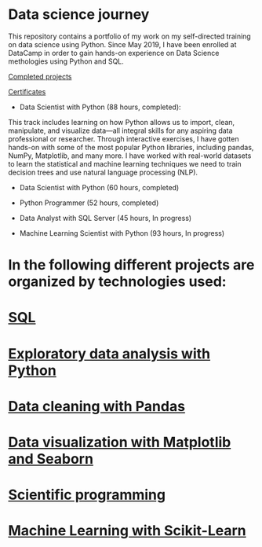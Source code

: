Data science journey
========================== 

This repository contains a portfolio of my work on my self-directed training on data science using Python. 
Since May 2019, I have been enrolled at DataCamp in order to gain hands-on experience on Data Science methologies 
using Python and SQL.

[Completed projects](DataCamp_projects)

[Certificates](Certificates)

- Data Scientist with Python (88 hours, completed): 

This track includes learning on  how Python  allows us to import, clean, manipulate,
 and visualize data—all integral skills for any aspiring data professional or researcher. 
Through interactive exercises, I have  gotten  hands-on with some of the most popular Python libraries, 
including pandas, NumPy, Matplotlib, and many more. I have worked with real-world datasets 
to learn the statistical and machine learning techniques we need to train decision trees
 and use natural language processing (NLP).

- Data Scientist with Python (60 hours, completed)

- Python Programmer (52 hours, completed)

- Data Analyst with SQL Server (45 hours, In progress)

- Machine Learning Scientist with Python (93 hours, In progress)

In the following different projects are organized 
by technologies used:
==========================

[SQL](SQL)
==========================

[Exploratory data analysis with Python](Exploratory_Data-Analysis)
==========================

[Data cleaning with Pandas](Data_Cleaning)
==========================

[Data visualization with Matplotlib and Seaborn](Data_visualization)
==========================

[Scientific programming](Python_for_scientists_coding)
==========================

[Machine Learning with Scikit-Learn](Machine_Learning)
==========================
